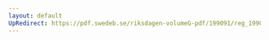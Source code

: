 ```yaml
---
layout: default
UpRedirect: https://pdf.swedeb.se/riksdagen-volumeG-pdf/199091/reg_199091/reg_199091_0596.pdf
---
```

